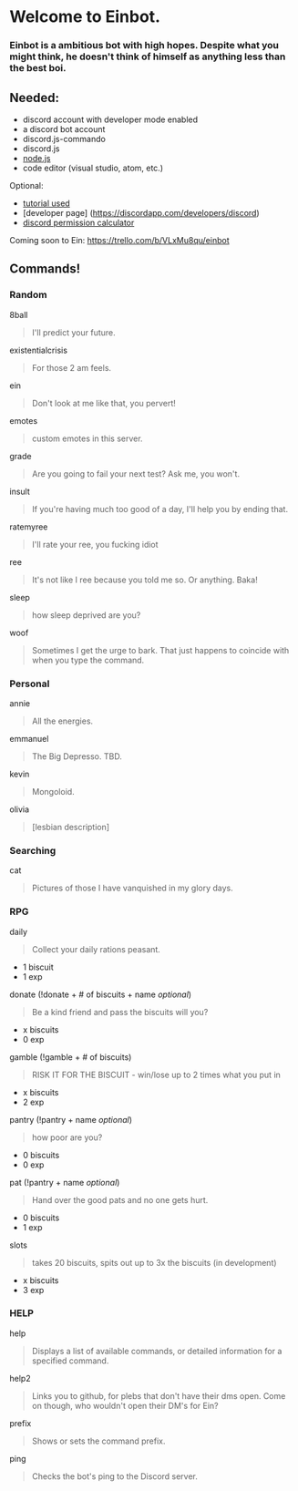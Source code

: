 # Welcome to Einbot.
### Einbot is a ambitious bot with high hopes. Despite what you might think, he doesn't think of himself as anything less than the best boi.


## Needed: 
- discord account with developer mode enabled 
- a discord bot account 
- discord.js-commando 
- discord.js 
- [node.js](https://nodejs.org)
- code editor (visual studio, atom, etc.)

Optional: 
- [tutorial used](https://www.youtube.com/watch?v=9CDPw1lCkJ8)
- [developer page] (https://discordapp.com/developers/discord)
- [discord permission calculator](https://discordapi.com/permissions.html)

Coming soon to Ein: 
https://trello.com/b/VLxMu8qu/einbot

## Commands!

### Random </h3>

8ball
> I'll predict your future.

existentialcrisis
> For those 2 am feels.

ein
> Don't look at me like that, you pervert!

emotes
> custom emotes in this server.

grade
> Are you going to fail your next test? Ask me, you won't.

insult
> If you're having much too good of a day, I'll help you by ending that.

ratemyree
> I'll rate your ree, you fucking idiot

ree
> It's not like I ree because you told me so. Or anything. Baka!

sleep
> how sleep deprived are you?

woof
> Sometimes I get the urge to bark. That just happens to coincide with when you type the command.

### Personal </h3>

annie
> All the energies.

emmanuel
> The Big Depresso. TBD.

kevin
> Mongoloid.

olivia
> [lesbian description]

### Searching 

cat
> Pictures of those I have vanquished in my glory days.

### RPG 

daily
> Collect your daily rations peasant.
+ 1 biscuit
+ 1 exp 

donate (!donate + # of biscuits + name *optional*)
> Be a kind friend and pass the biscuits will you?
+ x biscuits
+ 0 exp 

gamble (!gamble + # of biscuits)
> RISK IT FOR THE BISCUIT - win/lose up to 2 times what you put in
+ x biscuits
+ 2 exp 

pantry (!pantry + name *optional*)
>how poor are you?
+ 0 biscuits
+ 0 exp 

pat (!pantry + name *optional*)
> Hand over the good pats and no one gets hurt.
+ 0 biscuits
+ 1 exp 

slots 
> takes 20 biscuits, spits out up to 3x the biscuits (in development)
+ x biscuits
+ 3 exp 

### HELP 

help
> Displays a list of available commands, or detailed information for a specified command.

help2
> Links you to github, for plebs that don't have their dms open. Come on though, who wouldn't open their DM's for Ein?

prefix
> Shows or sets the command prefix.

ping
> Checks the bot's ping to the Discord server.

